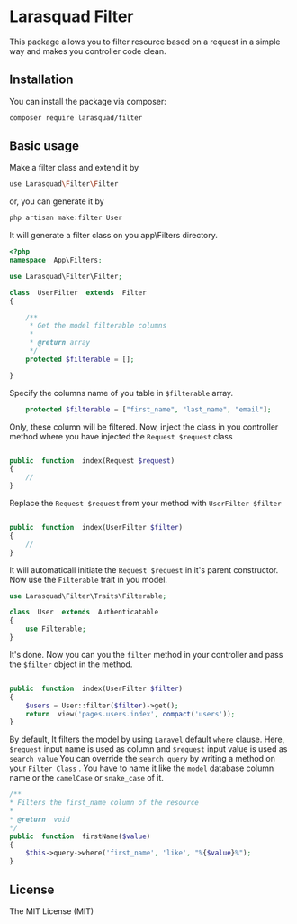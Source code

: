 # Larasquad Filter

This package allows you to filter resource based on a request in a simple way and makes you controller code clean.

## Installation

You can install the package via composer:

```bash
composer require larasquad/filter
```

## Basic usage
Make a filter class and extend it by 
```bash
use Larasquad\Filter\Filter
```
or, you can generate it by 
```bash
php artisan make:filter User
```
It will generate a filter class on you app\Filters directory.
```php
<?php
namespace  App\Filters;

use Larasquad\Filter\Filter;

class  UserFilter  extends  Filter
{

    /**
     * Get the model filterable columns
     *
     * @return array
     */
    protected $filterable = [];

}
```
Specify the columns name of you table in `$filterable` array.
```php
    protected $filterable = ["first_name", "last_name", "email"];
```
Only, these column will be filtered.
Now, inject the class in you controller method where you have injected the `Request $request`  class
```php

public  function  index(Request $request)
{
	//
}
```

Replace the `Request $request` from your method  with `UserFilter $filter`

```php

public  function  index(UserFilter $filter)
{
	//
}
```

It will automaticall initiate the `Request $request`  in it's parent constructor.
Now use the `Filterable` trait in you model.
```php
use Larasquad\Filter\Traits\Filterable;

class  User  extends  Authenticatable
{
	use Filterable;
}
```
It's done. Now you can you the `filter` method in your controller and pass the `$filter` object in the method.
```php

public  function  index(UserFilter $filter)
{
	$users = User::filter($filter)->get();
	return  view('pages.users.index', compact('users'));
}
```
By default, It filters the model by using `Laravel` default `where` clause.
Here,  `$request` input name is used as column and `$request` input value is used as `search value` 
You can override the `search query` by writing a method on your `Filter Class` . You have to name it like the `model` database column name or the `camelCase` or `snake_case` of it.
```php
/**
* Filters the first_name column of the resource
*
* @return  void
*/
public  function  firstName($value)
{
	$this->query->where('first_name', 'like', "%{$value}%");
}
```
## License

The MIT License (MIT)
